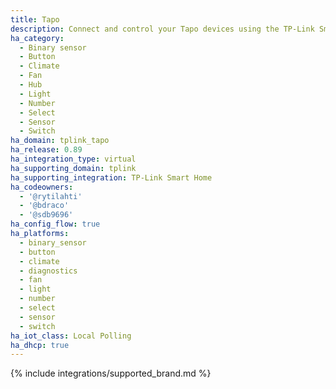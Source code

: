 ```yaml
---
title: Tapo
description: Connect and control your Tapo devices using the TP-Link Smart Home integration
ha_category:
  - Binary sensor
  - Button
  - Climate
  - Fan
  - Hub
  - Light
  - Number
  - Select
  - Sensor
  - Switch
ha_domain: tplink_tapo
ha_release: 0.89
ha_integration_type: virtual
ha_supporting_domain: tplink
ha_supporting_integration: TP-Link Smart Home
ha_codeowners:
  - '@rytilahti'
  - '@bdraco'
  - '@sdb9696'
ha_config_flow: true
ha_platforms:
  - binary_sensor
  - button
  - climate
  - diagnostics
  - fan
  - light
  - number
  - select
  - sensor
  - switch
ha_iot_class: Local Polling
ha_dhcp: true
---
```


{% include integrations/supported_brand.md %}
